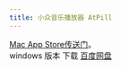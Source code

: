 ```yaml
---
title: 小众音乐播放器 AtPill
---
```




[Mac App Store传送门](https://itunes.apple.com/us/app/atpill/id590504521?ls=1&mt=12)。  
windows 版本 下载 
[百度网盘](http://pan.baidu.com/share/link?shareid=577559&uk=2986761060)